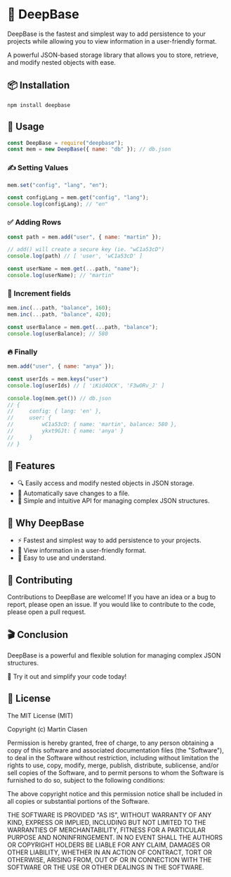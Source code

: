 # 🌳 DeepBase

DeepBase is the fastest and simplest way to add persistence to your projects while allowing you to view information in a user-friendly format.

A powerful JSON-based storage library that allows you to store, retrieve, and modify nested objects with ease.

## 📦 Installation
```shell
npm install deepbase
```

## 🔧 Usage
```js
const DeepBase = require("deepbase");
const mem = new DeepBase({ name: "db" }); // db.json
```

### ✍️ Setting Values
```js
mem.set("config", "lang", "en");

const configLang = mem.get("config", "lang");
console.log(configLang); // "en"
```

### ✅ Adding Rows
```js
const path = mem.add("user", { name: "martin" });

// add() will create a secure key (ie. "wC1a53cD")
console.log(path) // [ 'user', 'wC1a53cD' ]

const userName = mem.get(...path, "name");
console.log(userName); // "martin"
```

### 🔢 Increment fields
```js
mem.inc(...path, "balance", 160);
mem.inc(...path, "balance", 420);

const userBalance = mem.get(...path, "balance");
console.log(userBalance); // 580
```

### 🔥 Finally
```js
mem.add("user", { name: "anya" });

const userIds = mem.keys("user")
console.log(userIds) // [ 'iKid4OCK', 'F3wORv_J' ]

console.log(mem.get()) // db.json
// {
//     config: { lang: 'en' },
//     user: {
//         wC1a53cD: { name: 'martin', balance: 580 },
//         ykxt9GJt: { name: 'anya' }
//     }
// }
```

## 🤯 Features
- 🔍 Easily access and modify nested objects in JSON storage.
- 📁 Automatically save changes to a file.
- 🌱 Simple and intuitive API for managing complex JSON structures.

## 🤔 Why DeepBase 
- ⚡ Fastest and simplest way to add persistence to your projects.
- 📖 View information in a user-friendly format.
- 🧠 Easy to use and understand.

## 🤝 Contributing
Contributions to DeepBase are welcome! If you have an idea or a bug to report, please open an issue. If you would like to contribute to the code, please open a pull request.

## 🎬 Conclusion
DeepBase is a powerful and flexible solution for managing complex JSON structures.

🚀 Try it out and simplify your code today!

## 📄 License
The MIT License (MIT)

Copyright (c) Martin Clasen

Permission is hereby granted, free of charge, to any person obtaining a copy of this software and associated documentation files (the "Software"), to deal in the Software without restriction, including without limitation the rights to use, copy, modify, merge, publish, distribute, sublicense, and/or sell copies of the Software, and to permit persons to whom the Software is furnished to do so, subject to the following conditions:

The above copyright notice and this permission notice shall be included in all copies or substantial portions of the Software.

THE SOFTWARE IS PROVIDED "AS IS", WITHOUT WARRANTY OF ANY KIND, EXPRESS OR IMPLIED, INCLUDING BUT NOT LIMITED TO THE WARRANTIES OF MERCHANTABILITY, FITNESS FOR A PARTICULAR PURPOSE AND NONINFRINGEMENT. IN NO EVENT SHALL THE AUTHORS OR COPYRIGHT HOLDERS BE LIABLE FOR ANY CLAIM, DAMAGES OR OTHER LIABILITY, WHETHER IN AN ACTION OF CONTRACT, TORT OR OTHERWISE, ARISING FROM, OUT OF OR IN CONNECTION WITH THE SOFTWARE OR THE USE OR OTHER DEALINGS IN THE SOFTWARE.